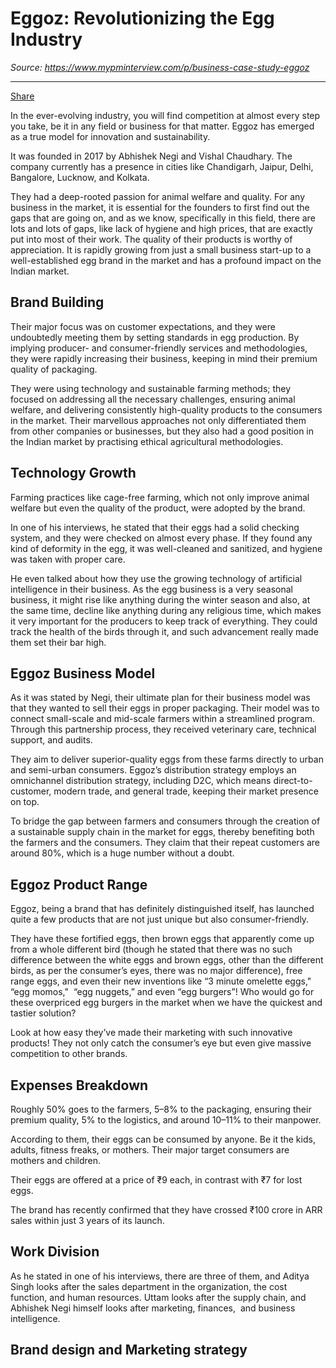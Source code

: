 # Eggoz: Revolutionizing the Egg Industry

*Source: https://www.mypminterview.com/p/business-case-study-eggoz*

---

[Share](https://www.mypminterview.com/p/business-case-study-eggoz?utm_source=substack&utm_medium=email&utm_content=share&action=share)



In the ever-evolving industry, you will find competition at almost every step you take, be it in any field or business for that matter. Eggoz has emerged as a true model for innovation and sustainability.

It was founded in 2017 by Abhishek Negi and Vishal Chaudhary. The company currently has a presence in cities like Chandigarh, Jaipur, Delhi, Bangalore, Lucknow, and Kolkata.

They had a deep-rooted passion for animal welfare and quality. For any business in the market, it is essential for the founders to first find out the gaps that are going on, and as we know, specifically in this field, there are lots and lots of gaps, like lack of hygiene and high prices, that are exactly put into most of their work. The quality of their products is worthy of appreciation. It is rapidly growing from just a small business start-up to a well-established egg brand in the market and has a profound impact on the Indian market.



## Brand Building

Their major focus was on customer expectations, and they were undoubtedly meeting them by setting standards in egg production. By implying producer- and consumer-friendly services and methodologies, they were rapidly increasing their business, keeping in mind their premium quality of packaging.

They were using technology and sustainable farming methods; they focused on addressing all the necessary challenges, ensuring animal welfare, and delivering consistently high-quality products to the consumers in the market. Their marvellous approaches not only differentiated them from other companies or businesses, but they also had a good position in the Indian market by practising ethical agricultural methodologies.



## Technology Growth

Farming practices like cage-free farming, which not only improve animal welfare but even the quality of the product, were adopted by the brand.

In one of his interviews, he stated that their eggs had a solid checking system, and they were checked on almost every phase. If they found any kind of deformity in the egg, it was well-cleaned and sanitized, and hygiene was taken with proper care.

He even talked about how they use the growing technology of artificial intelligence in their business. As the egg business is a very seasonal business, it might rise like anything during the winter season and also, at the same time, decline like anything during any religious time, which makes it very important for the producers to keep track of everything. They could track the health of the birds through it, and such advancement really made them set their bar high.



## Eggoz Business Model

As it was stated by Negi, their ultimate plan for their business model was that they wanted to sell their eggs in proper packaging. Their model was to connect small-scale and mid-scale farmers within a streamlined program. Through this partnership process, they received veterinary care, technical support, and audits.

They aim to deliver superior-quality eggs from these farms directly to urban and semi-urban consumers. Eggoz’s distribution strategy employs an omnichannel distribution strategy, including D2C, which means direct-to-customer, modern trade, and general trade, keeping their market presence on top.

To bridge the gap between farmers and consumers through the creation of a sustainable supply chain in the market for eggs, thereby benefiting both the farmers and the consumers. They claim that their repeat customers are around 80%, which is a huge number without a doubt.



## Eggoz Product Range

Eggoz, being a brand that has definitely distinguished itself, has launched quite a few products that are not just unique but also consumer-friendly.

They have these fortified eggs, then brown eggs that apparently come up from a whole different bird (though he stated that there was no such difference between the white eggs and brown eggs, other than the different birds, as per the consumer’s eyes, there was no major difference), free range eggs, and even their new inventions like “3 minute omelette eggs,"  “egg momos,"  “egg nuggets,” and even “egg burgers”! Who would go for these overpriced egg burgers in the market when we have the quickest and tastier solution?

Look at how easy they’ve made their marketing with such innovative products! They not only catch the consumer’s eye but even give massive competition to other brands.



## Expenses Breakdown

Roughly 50% goes to the farmers, 5–8% to the packaging, ensuring their premium quality, 5% to the logistics, and around 10–11% to their manpower.

According to them, their eggs can be consumed by anyone. Be it the kids, adults, fitness freaks, or mothers. Their major target consumers are mothers and children.

Their eggs are offered at a price of ₹9 each, in contrast with ₹7 for lost eggs.

The brand has recently confirmed that they have crossed ₹100 crore in ARR sales within just 3 years of its launch.



## Work Division

As he stated in one of his interviews, there are three of them, and Aditya Singh looks after the sales department in the organization, the cost function, and human resources. Uttam looks after the supply chain, and Abhishek Negi himself looks after marketing, finances,  and business intelligence.



## Brand design and Marketing strategy

